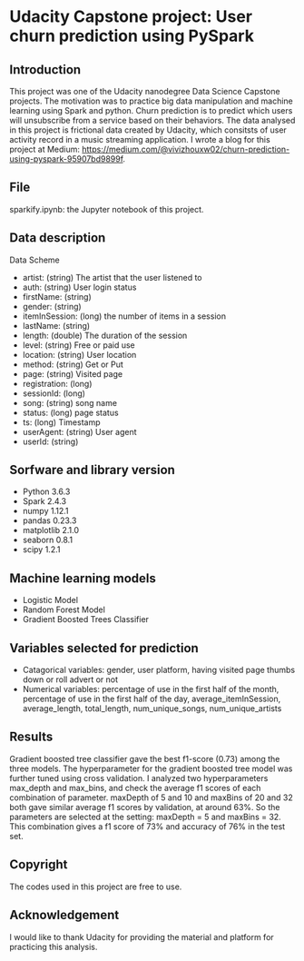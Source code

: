 # Udacity Capstone project: User churn prediction using PySpark

## Introduction
This project was one of the Udacity nanodegree Data Science Capstone projects. The motivation was to practice big data manipulation and machine learning using Spark and python.
Churn prediction is to predict which users will unsubscribe from a service based on their behaviors. 
The data analysed in this project is frictional data created by Udacity, which consitsts of user activity record in a music streaming application.
I wrote a blog for this project at Medium: https://medium.com/@vivizhouxw02/churn-prediction-using-pyspark-95907bd9899f.

## File
sparkify.ipynb: the Jupyter notebook of this project.

## Data description
Data Scheme

- artist: (string) The artist that the user listened to
- auth: (string) User login status
- firstName: (string)
- gender: (string)
- itemInSession: (long) the number of items in a session
- lastName: (string)
- length: (double) The duration of the session
- level: (string) Free or paid use
- location: (string) User location 
- method: (string) Get or Put
- page: (string) Visited page
- registration: (long) 
- sessionId: (long)
- song: (string) song name
- status: (long) page status
- ts: (long) Timestamp
- userAgent: (string) User agent
- userId: (string)

## Sorfware and library version
- Python 3.6.3
- Spark 2.4.3
- numpy 1.12.1
- pandas 0.23.3
- matplotlib 2.1.0
- seaborn 0.8.1
- scipy 1.2.1

## Machine learning models
- Logistic Model
- Random Forest Model
- Gradient Boosted Trees Classifier

## Variables selected for prediction
- Catagorical variables: gender, user platform, having visited page thumbs down or roll advert or not 
- Numerical variables: percentage of use in the first half of the month, percentage of use in the first half of the day, average_itemInSession, average_length, total_length, num_unique_songs, num_unique_artists

## Results
Gradient boosted tree classifier gave the best f1-score (0.73) among the three models. The hyperparameter for the gradient boosted tree model was further tuned using cross validation. I analyzed two hyperparameters max_depth and max_bins, and check the average f1 scores of each combination of parameter. maxDepth of 5 and 10 and maxBins of 20 and 32 both gave similar average f1 scores by validation, at around 63%. So the parameters are selected at the setting: maxDepth = 5 and maxBins = 32. This combination gives a f1 score of 73% and accuracy of 76% in the test set. 

## Copyright
The codes used in this project are free to use.

## Acknowledgement
I would like to thank Udacity for providing the material and platform for practicing this analysis.
